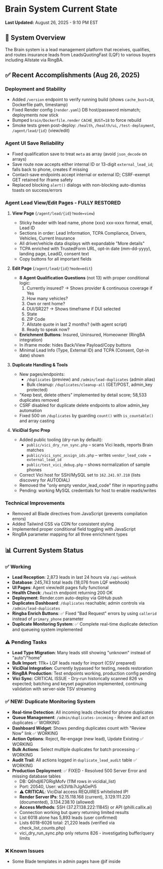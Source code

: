 # Brain System Current State
**Last Updated:** August 26, 2025 - 9:10 PM EST

## 🎯 System Overview
The Brain system is a lead management platform that receives, qualifies, and routes insurance leads from LeadsQuotingFast (LQF) to various buyers including Allstate via RingBA.

## ✅ Recent Accomplishments (Aug 26, 2025)

### Deployment and Stability
- Added `/version` endpoint to verify running build (shows `cache_bust=18`, Dockerfile path, timestamp)
- Fixed Render config (`render.yaml`) DB host/password mismatch; deployments now stick
- Bumped `brain/Dockerfile.render` `CACHE_BUST=18` to force rebuild
- Smoke tests green post-deploy: `/health`, `/health/ui`, `/test-deployment`, `/agent/lead/{id}` (view/edit)

### Agent UI Save Reliability
- Fixed qualification save to treat `meta` as array (avoid `json_decode` on arrays)
- Save route now accepts either internal ID or 13-digit `external_lead_id`; falls back to phone, creates if missing
- Contact-save endpoints accept internal or external ID; CSRF-exempt GET retained for iframe safety
- Replaced blocking `alert()` dialogs with non-blocking auto-dismiss toasts on success/errors

### Agent Lead View/Edit Pages - FULLY RESTORED
1. **View Page** (`/agent/lead/{id}?mode=view`)
   - Sticky header with lead name, phone (xxx) xxx-xxxx format, email, Lead ID
   - Sections in order: Lead Information, TCPA Compliance, Drivers, Vehicles, Current Insurance
   - All driver/vehicle data displays with expandable "More details"
   - TCPA enriched with TrustedForm URL, opt-in date (mm-dd-yyyy), landing page, LeadiD, consent text
   - Copy buttons for all important fields

2. **Edit Page** (`/agent/lead/{id}?mode=edit`)
   - **8 Agent Qualification Questions** (not 13) with proper conditional logic:
     1. Currently insured? → Shows provider & continuous coverage if Yes
     2. How many vehicles?
     3. Own or rent home?
     4. DUI/SR22? → Shows timeframe if DUI selected
     5. State
     6. ZIP Code
     7. Allstate quote in last 2 months? (with agent script)
     8. Ready to speak now?
   - **Enrichment Buttons**: Insured, Uninsured, Homeowner (RingBA integration)
   - In iframe mode: hides Back/View Payload/Copy buttons
   - Minimal Lead Info (Type, External ID) and TCPA (Consent, Opt-in date) shown

3. **Duplicate Handling & Tools**
   - New pages/endpoints:
     - `/duplicates` (preview) and `/admin/lead-duplicates` (admin alias)
     - Bulk cleanup: `/duplicates/cleanup-all` (GET/POST, admin_key protected)
   - "Keep best, delete others" implemented by detail score; 58,533 duplicates removed
   - CSRF disabled for duplicate delete endpoints to allow admin_key automation
   - Fixed 500 on `/duplicates` by guarding `count()` with `is_countable()` and array casting

4. **ViciDial Sync Prep**
   - Added public tooling (dry-run by default):
     - `public/vici_dry_run_sync.php` – scans Vici leads, reports Brain matches
     - `public/vici_sync_assign_ids.php` – writes `vendor_lead_code = external_lead_id`
     - `public/test_vici_debug.php` – shows normalization of sample phones
   - Correct Vici host for SSH/MySQL set to `162.241.97.210` (lists discovery for AUTODIAL)
   - Removed the "only empty vendor_lead_code" filter in reporting paths
   - Pending: working MySQL credentials for host to enable reads/writes

### Technical Improvements
- Removed all Blade directives from JavaScript (prevents compilation errors)
- Added Tailwind CSS via CDN for consistent styling
- Implemented proper conditional field toggling with JavaScript
- RingBA parameter mapping for all three enrichment types

## 📊 Current System Status

### ✅ Working
- **Lead Reception**: 2,873 leads in last 24 hours via `/api-webhook`
- **Database**: 245,743 total leads (18,076 from LQF webhook)
- **UI Pages**: Agent view/edit pages fully functional
- **Health Check**: `/health` endpoint returning 200 OK
- **Deployment**: Render.com auto-deploy via GitHub push
- **Duplicates Dashboard**: `/duplicates` reachable; admin controls via `/admin/lead-duplicates`
- **Ringba Enrich Buttons**: ✅ Fixed "Bad Request" errors by using `callerid` instead of `primary_phone` parameter
- **Duplicate Monitoring System**: ✅ Complete real-time duplicate detection and queueing system implemented

### ⚠️ Pending Tasks
- **Lead Type Migration**: Many leads still showing "unknown" instead of "auto"/"home"
- **Bulk Import**: 111k+ LQF leads ready for import (CSV prepared)
- **ViciDial Integration**: Currently bypassed for testing, needs restoration
- **RingBA Production**: Test endpoints working, production config pending
- **Vici Sync**: CRITICAL ISSUE - Dry-run historically scanned 826 vs expected; batching and keyset pagination implemented, continuing validation with server-side TSV streaming

### ✅ NEW: Duplicate Monitoring System
- **Real-time Detection**: All incoming leads checked for phone duplicates
- **Queue Management**: `/admin/duplicates-incoming` - Review and act on duplicates ✅ WORKING
- **Dashboard Widget**: Shows pending duplicates count with "Review Now" link ✅ WORKING
- **Action Options**: Reject, Re-engage (new lead), Update Existing ✅ WORKING
- **Bulk Actions**: Select multiple duplicates for batch processing ✅ WORKING
- **Audit Trail**: All actions logged in `duplicate_lead_audit` table ✅ WORKING
- **Production Deployment**: ✅ FIXED - Resolved 500 Server Error and missing database tables
  - DB: Q6hdjl67GRigMofv (11M rows in vicidial_list)
  - Port: 20540, User: wS3Vtb7rJgAGePi5
  - **⚠️ CRITICAL**: ViciDial access REQUIRES whitelisted IP!
  - **Render Server IPs**: 52.15.118.168 (current), 3.129.111.220 (documented), 3.134.238.10 (allowed)
  - **Access Methods**: SSH (37.27.138.222:11845) or API (philli.callix.ai)
  - Connection working but query returning limited results
  - List 6018 alone has 5,893 leads (user confirmed)
  - Lists 6018-6026 total: 21,220 leads (verified via check_list_counts.php)
  - vici_dry_run_sync.php only returns 826 - investigating buffer/query limits

### ❌ Known Issues
- Some Blade templates in admin pages have @if inside <script> tags (6 files)
- Duplicate route definitions need cleanup (70+ warnings)
- Direct property access without isset() checks in various views

## 🔄 Current Lead Flow

### Active Flow (Testing Mode)
```
LeadsQuotingFast → Brain (/api-webhook) → Database → Agent UI → RingBA Test → (Manual)
```

### Target Production Flow
```
LeadsQuotingFast → Brain → ViciDial → Agent Qualification → RingBA → Allstate API
```

## 🛠️ Key Components

### Endpoints
- `/api-webhook` - Primary webhook for LQF leads (WORKING)
- `/agent/lead/{id}` - Agent view/edit interface (WORKING)
- `/health` - Health check endpoint (WORKING)
- `/admin/allstate-testing` - Testing dashboard
- `/test/ringba-send/{id}` - RingBA test endpoints

### Database
- **Production**: PostgreSQL on Render (Ohio region)
- **Host**: dpg-d277kvk9c44c7388opg0-a.ohio-postgres.render.com
- **Database**: brain_production
- **Lead Count**: 245,743+

### Files Modified Today
- `resources/views/agent/lead-display.blade.php` - UI order, header address, TCPA, iframe hides
- `resources/views/layouts/app.blade.php` - Duplicates nav link
- `routes/web.php` - `/duplicates` routes, admin alias, guards and error handling
- `public/cleanup_duplicates.php` - Bulk duplicate cleanup (admin_key)
- `public/vici_dry_run_sync.php`, `public/vici_sync_assign_ids.php`, `public/test_vici_debug.php`

## 📝 Agent Qualification Questions (Current Implementation)

1. **Are you currently insured?**
   - If Yes → Current provider (dropdown)
   - If Yes → Continuous coverage duration

2. **How many cars need a quote?** (1-4+ vehicles)

3. **Do you own or rent your home?** (Own/Rent/Other)

4. **DUI or SR22?**
   - If DUI → How long ago? (Under 1 year/1-3 years/Over 3 years)

5. **State** (All US states)

6. **ZIP Code**

7. **Have you received an Allstate quote in last 2 months?**

8. **Ready to speak with an agent now?** (Yes/No/Maybe)

## 🔧 Debug Tools Available
```bash
php pre_deploy_check.php      # Pre-deployment validation
php check_recent_leads.php    # Monitor lead activity
php find_unbalanced_if.php    # Find Blade syntax issues
php clear_view_cache.php      # Clear compiled views
```

## 🚀 Deployment Process
```bash
# Make changes
git add -A
git commit -m "Description of changes"
git push origin main
# Wait 2-3 minutes for Render deployment, then confirm at /version (expect `cache_bust=18`)
```

## 📋 Immediate Priorities
1. ✅ Fix Agent UI pages (COMPLETED)
2. ⬜ Migrate "unknown" lead types to proper values
3. ⬜ Import 111k bulk leads from LQF CSV
4. ⬜ Restore ViciDial integration
5. ⬜ Configure production RingBA endpoints
6. ⬜ Complete Allstate API integration

## 🔑 Critical Notes
- **External Lead ID Format**: 13-digit timestamp (e.g., 1755897534000)
- **Lead Types**: Should be "auto" or "home", not "unknown"
- **Blade Templates**: Never use @if/@endif inside <script> tags
- **Cache Clearing**: Required after Blade template changes
- **Iframe Mode**: Automatically hides navigation elements

---
*System actively receiving ~120 leads/hour from LeadsQuotingFast*

## Duplicates cleanup (Aug 26, 2025)
- Added Source and Received columns to the duplicates list to aid review.
- Added top-level Bulk Cleanup button on `/duplicates` (admin-only) with CSRF token.
- Fixed Unauthorized on forms by including `admin_key` in all POSTs.
- How to run:
  - Review: `/duplicates?admin=1&admin_key=QF-ADMIN-KEY-2025`
  - Click “Bulk cleanup all duplicates” to keep best per group and delete others.